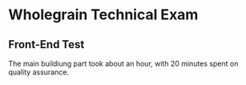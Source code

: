 # Wholegrain Technical Exam

## Front-End Test

The main buildiung part took about an hour, with 20 minutes spent on quality assurance.

